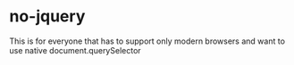 # no-jquery
This is for everyone that has to support only modern browsers and want to use native document.querySelector
